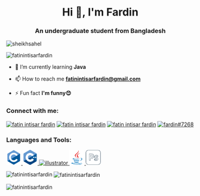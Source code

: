 <h1 align="center">Hi 👋, I'm Fardin</h1>
<h3 align="center">An undergraduate student from Bangladesh</h3>

<p align="left"> <img src="https://komarev.com/ghpvc/?username=sheikhsahel&label=Profile%20views&color=0e75b6&style=flat" alt="sheikhsahel" /> </p>

<p align="left"> <img src="https://komarev.com/ghpvc/?username=fatinintisarfardin&label=Profile%20views&color=0e75b6&style=flat" alt="fatinintisarfardin" /> </p>

- 🌱 I’m currently learning **Java**

- 📫 How to reach me **fatinintisarfardin@gmail.com**

- ⚡ Fun fact **I'm funny😊**

<h3 align="left">Connect with me:</h3>
<p align="left">
<a href="https://linkedin.com/in/fatin intisar fardin" target="blank"><img align="center" src="https://raw.githubusercontent.com/rahuldkjain/github-profile-readme-generator/master/src/images/icons/Social/linked-in-alt.svg" alt="fatin intisar fardin" height="30" width="40" /></a>
<a href="https://fb.com/fatin intisar fardin" target="blank"><img align="center" src="https://raw.githubusercontent.com/rahuldkjain/github-profile-readme-generator/master/src/images/icons/Social/facebook.svg" alt="fatin intisar fardin" height="30" width="40" /></a>
<a href="https://instagram.com/fatin intisar fardin" target="blank"><img align="center" src="https://raw.githubusercontent.com/rahuldkjain/github-profile-readme-generator/master/src/images/icons/Social/instagram.svg" alt="fatin intisar fardin" height="30" width="40" /></a>
<a href="https://discord.gg/fardin#7268" target="blank"><img align="center" src="https://raw.githubusercontent.com/rahuldkjain/github-profile-readme-generator/master/src/images/icons/Social/discord.svg" alt="fardin#7268" height="30" width="40" /></a>
</p>

<h3 align="left">Languages and Tools:</h3>
<p align="left"> <a href="https://www.cprogramming.com/" target="_blank" rel="noreferrer"> <img src="https://raw.githubusercontent.com/devicons/devicon/master/icons/c/c-original.svg" alt="c" width="40" height="40"/> </a> <a href="https://www.w3schools.com/cpp/" target="_blank" rel="noreferrer"> <img src="https://raw.githubusercontent.com/devicons/devicon/master/icons/cplusplus/cplusplus-original.svg" alt="cplusplus" width="40" height="40"/> </a> <a href="https://www.adobe.com/in/products/illustrator.html" target="_blank" rel="noreferrer"> <img src="https://www.vectorlogo.zone/logos/adobe_illustrator/adobe_illustrator-icon.svg" alt="illustrator" width="40" height="40"/> </a> <a href="https://www.java.com" target="_blank" rel="noreferrer"> <img src="https://raw.githubusercontent.com/devicons/devicon/master/icons/java/java-original.svg" alt="java" width="40" height="40"/> </a> <a href="https://www.photoshop.com/en" target="_blank" rel="noreferrer"> <img src="https://raw.githubusercontent.com/devicons/devicon/master/icons/photoshop/photoshop-line.svg" alt="photoshop" width="40" height="40"/> </a> </p>

<p><img align="left" src="https://github-readme-stats.vercel.app/api/top-langs?username=fatinintisarfardin&show_icons=true&locale=en&layout=compact" alt="fatinintisarfardin" /></p>

<p>&nbsp;<img align="center" src="https://github-readme-stats.vercel.app/api?username=fatinintisarfardin&show_icons=true&locale=en" alt="fatinintisarfardin" /></p>

<p><img align="center" src="https://github-readme-streak-stats.herokuapp.com/?user=fatinintisarfardin&" alt="fatinintisarfardin" /></p>

